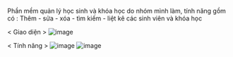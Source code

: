 Phần mềm quản lý học sinh và khóa học do nhóm mình làm, tính năng gồm có : Thêm - sửa - xóa - tìm kiếm - liệt kê các sinh viên và khóa học

< Giao diện >
![image](https://user-images.githubusercontent.com/69498553/130316678-81ae304c-7b3c-4b1a-8fef-db6504b2336b.png)

< Tính năng >
![image](https://user-images.githubusercontent.com/69498553/130316689-7ba332a8-2ab8-4abe-a629-07d6efdcec0d.png)
![image](https://user-images.githubusercontent.com/69498553/130316697-ae6b7476-c82f-47e6-8901-f5980fc161e9.png)

